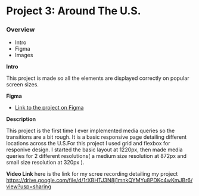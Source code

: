 # Project 3: Around The U.S.

### Overview

- Intro
- Figma
- Images

**Intro**

This project is made so all the elements are displayed correctly on popular screen sizes.

**Figma**

- [Link to the project on Figma](https://www.figma.com/file/ii4xxsJ0ghevUOcssTlHZv/Sprint-3%3A-Around-the-US?node-id=0%3A1)

**Description**

This project is the first time I ever implemented media queries so the transitions are a bit rough. It is a basic responsive page detailing different locations across the U.S.For this project I used grid and flexbox for responive design. I started the basic layout at 1220px, then made media queries for 2 different resolutions( a medium size resolution at 872px and small size resolution at 320px ).

**Video Link**
here is the link for my scree recording detailing my project
https://drive.google.com/file/d/1rXBHTJ3N8j1mnkQYMYu8PDKc4wKmJBr6/view?usp=sharing

